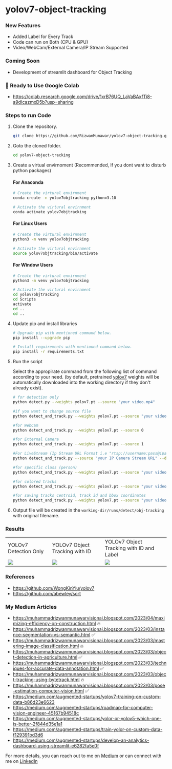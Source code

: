 # yolov7-object-tracking

### New Features
- Added Label for Every Track
- Code can run on Both (CPU & GPU)
- Video/WebCam/External Camera/IP Stream Supported

### Coming Soon
- Development of streamlit dashboard for Object Tracking

### 🔗 Ready to Use Google Colab
- https://colab.research.google.com/drive/1xrB76UQ_LaVaBAxfTi8-a9dIcazmxD5b?usp=sharing
### Steps to run Code
1. Clone the repository.
    ```bash
    git clone https://github.com/RizwanMunawar/yolov7-object-tracking.git
    ```
2. Goto the cloned folder.
    ```bash
    cd yolov7-object-tracking
    ```
3. Create a virtual envirnoment (Recommended, If you dont want to disturb python packages)

    #### For Anaconda
    ```bash
    # Create the virtural envirnment
    conda create -n yolov7objtracking python=3.10

    # Activate the virtural envirnment
    conda activate yolov7objtracking
    ```

    #### For Linux Users
    ```bash
    # Create the virtural envirnment
    python3 -m venv yolov7objtracking

    # Activate the virtural envirnment
    source yolov7objtracking/bin/activate
    ```

    #### For Window Users
    ```bash
    # Create the virtural envirnment
    python3 -m venv yolov7objtracking

    # Activate the virtural envirnment
    cd yolov7objtracking
    cd Scripts
    activate
    cd ..
    cd ..
    ```

4. Update pip and install libraries
    ```bash
    # Upgrade pip with mentioned command below.
    pip install --upgrade pip

    # Install requirements with mentioned command below.
    pip install -r requirements.txt
    ```

5. Run the script
   
    Select the appropirate command from the following list of command according to your need.
    (by default, pretrained [yolov7](https://github.com/WongKinYiu/yolov7/releases/download/v0.1/yolov7.pt) weights will be automatically downloaded into the working directory if they don't already exist).

    ```bash
    # for detection only
    python detect.py --weights yolov7.pt --source "your video.mp4"

    #if you want to change source file
    python detect_and_track.py --weights yolov7.pt --source "your video.mp4"

    #for WebCam
    python detect_and_track.py --weights yolov7.pt --source 0

    #for External Camera
    python detect_and_track.py --weights yolov7.pt --source 1

    #For LiveStream (Ip Stream URL Format i.e "rtsp://username:pass@ipaddress:portno/video/video.amp")
    python detect_and_track.py --source "your IP Camera Stream URL" --device 0

    #for specific class (person)
    python detect_and_track.py --weights yolov7.pt --source "your video.mp4" --classes 0

    #for colored tracks 
    python detect_and_track.py --weights yolov7.pt --source "your video.mp4" --colored-trk

    #for saving tracks centroid, track id and bbox coordinates
    python detect_and_track.py --weights yolov7.pt --source "your video.mp4" --save-txt --save-bbox-dim
    ```

6. Output file will be created in the `working-dir/runs/detect/obj-tracking` with original filename.


### Results
<table>
  <tr>
    <td>YOLOv7 Detection Only</td>
    <td>YOLOv7 Object Tracking with ID</td>
    <td>YOLOv7 Object Tracking with ID and Label </td>
  </tr>
  <tr>
    <td><img src="https://user-images.githubusercontent.com/62513924/196107891-bb8124de-99c6-4039-b556-2ade403bd985.png"></td>
    <td><img src="https://user-images.githubusercontent.com/62513924/185798283-0455ce49-4359-4e52-8d69-fd30dd61c5b4.png"></td>
     <td><img src="https://user-images.githubusercontent.com/62513924/191241661-ed5b87eb-5c8c-49bc-8301-531ee86f3b38.png"></td>
  </tr>
 </table>


 ### References
 - https://github.com/WongKinYiu/yolov7
 - https://github.com/abewley/sort

### My Medium Articles
- https://muhammadrizwanmunawarvisionai.blogspot.com/2023/04/maximizing-efficiency-on-construction.html 🔥
- https://muhammadrizwanmunawarvisionai.blogspot.com/2023/03/instance-segmentation-vs-semantic.html ✅
- https://muhammadrizwanmunawarvisionai.blogspot.com/2023/03/mastering-image-classification.html 🔥
- https://muhammadrizwanmunawarvisionai.blogspot.com/2023/03/object-detection-in-agriculture.html ✅
- https://muhammadrizwanmunawarvisionai.blogspot.com/2023/03/techniques-for-accurate-data-annotation.html ✅
- https://muhammadrizwanmunawarvisionai.blogspot.com/2023/03/object-tracking-using-bytetrack.html 🔥
- https://muhammadrizwanmunawarvisionai.blogspot.com/2023/03/pose-estimation-computer-vision.html ✅
- https://medium.com/augmented-startups/yolov7-training-on-custom-data-b86d23e6623
- https://medium.com/augmented-startups/roadmap-for-computer-vision-engineer-45167b94518c
- https://medium.com/augmented-startups/yolor-or-yolov5-which-one-is-better-2f844d35e1a1
- https://medium.com/augmented-startups/train-yolor-on-custom-data-f129391bd3d6
- https://medium.com/augmented-startups/develop-an-analytics-dashboard-using-streamlit-e6282fa5e0f

For more details, you can reach out to me on [Medium](https://chr043416.medium.com/) or can connect with me on [LinkedIn](https://www.linkedin.com/in/muhammadrizwanmunawar/)
